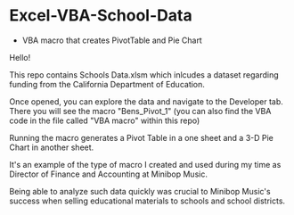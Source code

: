 # Excel-VBA-School-Data
- VBA macro that creates PivotTable and Pie Chart

Hello!

This repo contains Schools Data.xlsm which inlcudes a dataset regarding funding from the California Department of Education.

Once opened, you can explore the data and navigate to the Developer tab. There you will see the macro "Bens_Pivot_1" (you can also find the VBA code in the file called "VBA macro" within this repo)

Running the macro generates a Pivot Table in a one sheet and a 3-D Pie Chart in another sheet.

It's an example of the type of macro I created and used during my time as Director of Finance and Accounting at Minibop Music. 

Being able to analyze such data quickly was crucial to Minibop Music's success when selling educational materials to schools and school districts.
